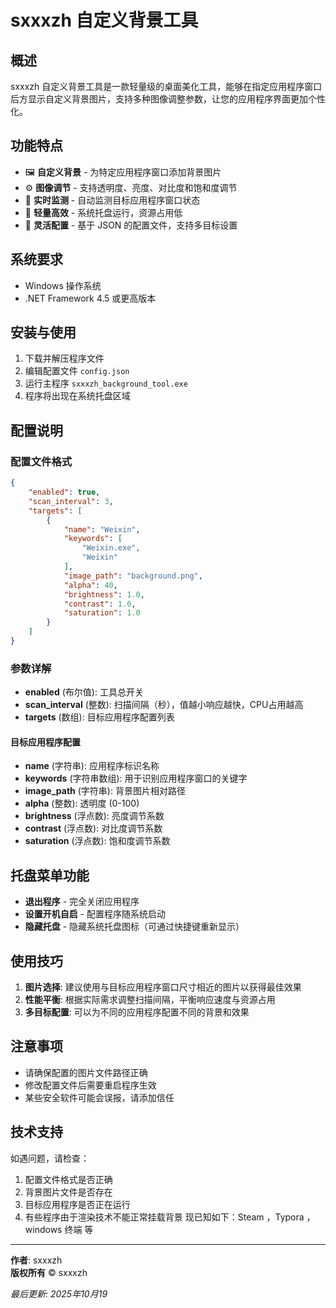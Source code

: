 # sxxxzh 自定义背景工具

## 概述

sxxxzh 自定义背景工具是一款轻量级的桌面美化工具，能够在指定应用程序窗口后方显示自定义背景图片，支持多种图像调整参数，让您的应用程序界面更加个性化。

## 功能特点

- 🖼️ **自定义背景** - 为特定应用程序窗口添加背景图片
- ⚙️ **图像调节** - 支持透明度、亮度、对比度和饱和度调节
- 🔄 **实时监测** - 自动监测目标应用程序窗口状态
- 🚀 **轻量高效** - 系统托盘运行，资源占用低
- 🔧 **灵活配置** - 基于 JSON 的配置文件，支持多目标设置

## 系统要求

- Windows 操作系统
- .NET Framework 4.5 或更高版本

## 安装与使用

1. 下载并解压程序文件
2. 编辑配置文件 `config.json`
3. 运行主程序 `sxxxzh_background_tool.exe`
4. 程序将出现在系统托盘区域

## 配置说明

### 配置文件格式

```json
{
    "enabled": true,
    "scan_interval": 3,
    "targets": [
        {
            "name": "Weixin",
            "keywords": [
                "Weixin.exe",
                "Weixin"
            ],
            "image_path": "background.png",
            "alpha": 40,
            "brightness": 1.0,
            "contrast": 1.0,
            "saturation": 1.0
        }
    ]
}
```

### 参数详解

- **enabled** (布尔值): 工具总开关
- **scan_interval** (整数): 扫描间隔（秒），值越小响应越快，CPU占用越高
- **targets** (数组): 目标应用程序配置列表

#### 目标应用程序配置

- **name** (字符串): 应用程序标识名称
- **keywords** (字符串数组): 用于识别应用程序窗口的关键字
- **image_path** (字符串): 背景图片相对路径
- **alpha** (整数): 透明度 (0-100)
- **brightness** (浮点数): 亮度调节系数
- **contrast** (浮点数): 对比度调节系数
- **saturation** (浮点数): 饱和度调节系数

## 托盘菜单功能

- **退出程序** - 完全关闭应用程序
- **设置开机自启** - 配置程序随系统启动
- **隐藏托盘** - 隐藏系统托盘图标（可通过快捷键重新显示）

## 使用技巧

1. **图片选择**: 建议使用与目标应用程序窗口尺寸相近的图片以获得最佳效果
2. **性能平衡**: 根据实际需求调整扫描间隔，平衡响应速度与资源占用
3. **多目标配置**: 可以为不同的应用程序配置不同的背景和效果

## 注意事项

- 请确保配置的图片文件路径正确
- 修改配置文件后需要重启程序生效
- 某些安全软件可能会误报，请添加信任

## 技术支持

如遇问题，请检查：
1. 配置文件格式是否正确
2. 背景图片文件是否存在
3. 目标应用程序是否正在运行
4. 有些程序由于渲染技术不能正常挂载背景 现已知如下：Steam ，Typora ，windows 终端 等

---

**作者**: sxxxzh  
**版权所有** © sxxxzh

*最后更新: 2025年10月19*